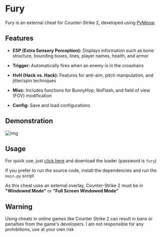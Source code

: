 # Fury

Fury is an external cheat for Counter-Strike 2, developed using [PyMeow](https://github.com/qb-0/pyMeow)

## Features

- **ESP (Extra Sensory Perception):** Displays information such as bone structure, bounding boxes, lines, player names, health, and armor

- **Trigger:** Automatically fires when an enemy is in the crosshairs

- **HvH (Hack vs. Hack):** Features for anti-aim, pitch manipulation, and jitter/spin techniques

- **Misc:** Includes functions for BunnyHop, NoFlash, and field of view (FOV) modification

- **Config:** Save and load configurations

## Demonstration

![img](https://telegra.ph/file/9d48410347e5e69f1eb28.png)

## Usage

For quick use, just [click here](https://github.com/gabsroot/fury/releases/download/1.0/loader.zip) and download the loader (password is `fury`)

If you prefer to run the source code, install the dependencies and run the `main.py` script

As this cheat uses an external overlay, Counter-Strike 2 must be in **"Windowed Mode"** or **"Full Screen Windowed Mode"**

## Warning

Using cheats in online games like Counter Strike 2 can result in bans or penalties from the game's developers. I am not responsible for any prohibitions, use at your own risk


